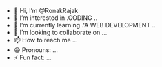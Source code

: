 - 👋 Hi, I’m @RonakRajak
- 👀 I’m interested in .CODING ..
- 🌱 I’m currently learning .'A WEB DEVELOPMENT ..
- 💞️ I’m looking to collaborate on ...
- 📫 How to reach me ...
- 😄 Pronouns: ...
- ⚡ Fun fact: ...

<!---
RonakRajak/RonakRajak is a ✨ special ✨ repository because its `README.md` (this file) appears on your GitHub profile.
You can click the Preview link to take a look at your changes.
--->
